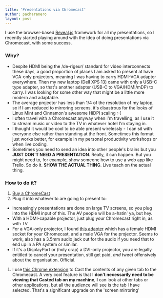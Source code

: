 ```yaml
---
title: 'Presentations via Chromecast'
author: pacharanero
layout: post
---
```


I use the browser-based [Reveal.js](http://lab.hakim.se/reveal-js/#/) framework for all my presentations, so I recently started playing around with the idea of doing presentations via Chromecast, with some success.

### Why?

* Despite HDMI being the /de-rigeur/ standard for video interconnects these days, a good proportion of places I am asked to present at have VGA-only projectors, meaning I was having to carry HDMI-VGA adapter everywhere. Then my new laptop (Dell XPS 13) came with only a USB-C type adapter, so that's another adapter (USB-C to VGA/HDMI/mDP) to carry. I was looking for some other way that might be a little more modern and adaptable.
* The average projector has less than 1/4 of the resolution of my laptop, so if I am reduced to mirroring screens, it's disastrous for the looks of Linux Mint and Cinnamon's awesome HiDPI scaling :-)
* I often travel with a Chromecast anyway when I'm travelling, as I use it to stream music or video to the TV in whatever hotel I'm staying in.
* I thought it would be cool to be able present wirelessly - I can sit with everyone else rather than standing at the front. Sometimes this format just works better, for example in my personal productivity workshops or when live coding.
* Sometimes you need to send an idea into other people's brains but you **JUST DON'T NEED A PRESENTATION**. Really, it can happen. But you might need to, for example, show someone how to use a web app like Trello. So do it. **SHOW THE ACTUAL THING**. Live teach on the actual thing.

### How to do it?

1. [Buy a ChromeCast](https://store.google.com/product/chromecast_2015)
1. Plug it into whatever to are going to present to:
  * Increasingly presentations are done on large TV screens, so you plug into the HDMI input of this. The AV people will be a-hatin' ya, but hey.
  * With a HDMI-capable projector, just plug your Chromecast right in, as with TV
  * For a VGA-only projector, I found [this adapter](http://www.amazon.co.uk/Tendak-Converter-Adapter-Projector-Blu-ray/dp/B01B1AWT9W?ie=UTF8&ref_=pe_385721_51767431_TE_dp_1)  which has a female HDMI socket for your Chromecast, and a male VGA for the projector. Seems to work, also has a 3.5mm audio jack out for the audio if you need that to end up in a PA system or similar.
  * If it's a DisplayPort or (holy crap) a DVI-only projector, you are legally entitled to cancel your presentation, still get paid, *and* tweet offensively about the organisation. Official.
1. I use [this Chrome extension](https://chrome.google.com/webstore/detail/google-cast/boadgeojelhgndaghljhdicfkmllpafd?hl=en) to Cast the contents of any given tab to the Chromecast. A very cool feature is that I **don't necessarily need to be viewing that Casted tab on my machine**, I can look at other tabs or other applications, but all the audience will see is the tab I have selected. That's a significant upgrade on the 'screen mirroring'
